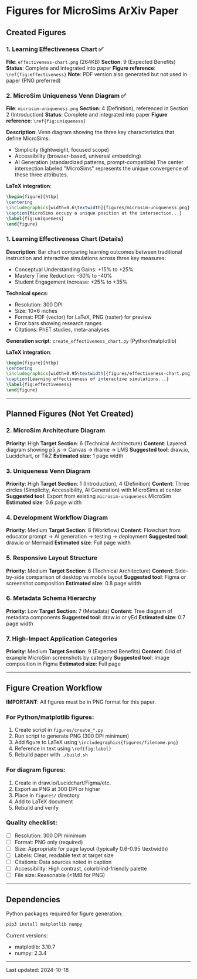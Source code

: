 # Figures for MicroSims ArXiv Paper

## Created Figures

### 1. Learning Effectiveness Chart ✅
**File**: `effectiveness-chart.png` (264KB)
**Section**: 9 (Expected Benefits)
**Status**: Complete and integrated into paper
**Figure reference**: `\ref{fig:effectiveness}`
**Note**: PDF version also generated but not used in paper (PNG preferred)

### 2. MicroSim Uniqueness Venn Diagram ✅
**File**: `microsim-uniqueness.png`
**Section**: 4 (Definition), referenced in Section 2 (Introduction)
**Status**: Complete and integrated into paper
**Figure reference**: `\ref{fig:uniqueness}`

**Description**:
Venn diagram showing the three key characteristics that define MicroSims:
- Simplicity (lightweight, focused scope)
- Accessibility (browser-based, universal embedding)
- AI Generation (standardized patterns, prompt-compatible)
The center intersection labeled "MicroSims" represents the unique convergence of these three attributes.

**LaTeX integration**:
```latex
\begin{figure}[htbp]
\centering
\includegraphics[width=0.6\textwidth]{figures/microsim-uniqueness.png}
\caption{MicroSims occupy a unique position at the intersection...}
\label{fig:uniqueness}
\end{figure}
```

### 1. Learning Effectiveness Chart (Details)
**Description**:
Bar chart comparing learning outcomes between traditional instruction and interactive simulations across three key measures:
- Conceptual Understanding Gains: +15% to +25%
- Mastery Time Reduction: -30% to -40%
- Student Engagement Increase: +25% to +35%

**Technical specs**:
- Resolution: 300 DPI
- Size: 10×6 inches
- Format: PDF (vector) for LaTeX, PNG (raster) for preview
- Error bars showing research ranges
- Citations: PhET studies, meta-analyses

**Generation script**: `create_effectiveness_chart.py` (Python/matplotlib)

**LaTeX integration**:
```latex
\begin{figure}[htbp]
\centering
\includegraphics[width=0.95\textwidth]{figures/effectiveness-chart.png}
\caption{Learning effectiveness of interactive simulations...}
\label{fig:effectiveness}
\end{figure}
```

---

## Planned Figures (Not Yet Created)

### 2. MicroSim Architecture Diagram
**Priority**: High
**Target Section**: 6 (Technical Architecture)
**Content**: Layered diagram showing p5.js → Canvas → iframe → LMS
**Suggested tool**: draw.io, Lucidchart, or TikZ
**Estimated size**: 1 page width

### 3. Uniqueness Venn Diagram
**Priority**: High
**Target Section**: 1 (Introduction), 4 (Definition)
**Content**: Three circles (Simplicity, Accessibility, AI Generation) with MicroSims at center
**Suggested tool**: Export from existing `microsim-uniqueness` MicroSim
**Estimated size**: 0.6 page width

### 4. Development Workflow Diagram
**Priority**: Medium
**Target Section**: 8 (Workflow)
**Content**: Flowchart from educator prompt → AI generation → testing → deployment
**Suggested tool**: draw.io or Mermaid
**Estimated size**: Full page width

### 5. Responsive Layout Structure
**Priority**: Medium
**Target Section**: 6 (Technical Architecture)
**Content**: Side-by-side comparison of desktop vs mobile layout
**Suggested tool**: Figma or screenshot composition
**Estimated size**: 0.8 page width

### 6. Metadata Schema Hierarchy
**Priority**: Low
**Target Section**: 7 (Metadata)
**Content**: Tree diagram of metadata components
**Suggested tool**: draw.io or yEd
**Estimated size**: 0.7 page width

### 7. High-Impact Application Categories
**Priority**: Medium
**Target Section**: 9 (Expected Benefits)
**Content**: Grid of example MicroSim screenshots by category
**Suggested tool**: Image composition in Figma
**Estimated size**: Full page

---

## Figure Creation Workflow

**IMPORTANT**: All figures must be in PNG format for this paper.

### For Python/matplotlib figures:
1. Create script in `figures/create_*.py`
2. Run script to generate PNG (300 DPI minimum)
3. Add figure to LaTeX using `\includegraphics{figures/filename.png}`
4. Reference in text using `\ref{fig:label}`
5. Rebuild paper with `./build.sh`

### For diagram figures:
1. Create in draw.io/Lucidchart/Figma/etc.
2. Export as PNG at 300 DPI or higher
3. Place in `figures/` directory
4. Add to LaTeX document
5. Rebuild and verify

### Quality checklist:
- [ ] Resolution: 300 DPI minimum
- [ ] Format: PNG only (required)
- [ ] Size: Appropriate for page layout (typically 0.6-0.95 \textwidth)
- [ ] Labels: Clear, readable text at target size
- [ ] Citations: Data sources noted in caption
- [ ] Accessibility: High contrast, colorblind-friendly palette
- [ ] File size: Reasonable (<1MB for PNG)

---

## Dependencies

Python packages required for figure generation:
```bash
pip3 install matplotlib numpy
```

Current versions:
- matplotlib: 3.10.7
- numpy: 2.3.4

---

Last updated: 2024-10-18
